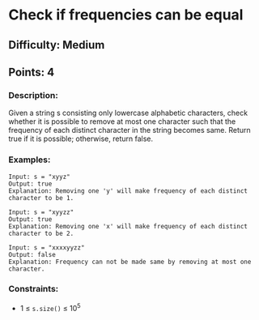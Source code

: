 # Check if frequencies can be equal
## Difficulty: Medium
## Points: 4
### Description:
Given a string s consisting only lowercase alphabetic characters, check whether it is possible to remove at most one character such that the  frequency of each distinct character in the string becomes same. Return true if it is possible; otherwise, return false.

### Examples:
```
Input: s = "xyyz"
Output: true 
Explanation: Removing one 'y' will make frequency of each distinct character to be 1.
```
```
Input: s = "xyyzz"
Output: true
Explanation: Removing one 'x' will make frequency of each distinct character to be 2.
```
```
Input: s = "xxxxyyzz"
Output: false
Explanation: Frequency can not be made same by removing at most one character.
```
### Constraints:
- 1 ≤ `s.size()` ≤ 10<sup>5</sup>